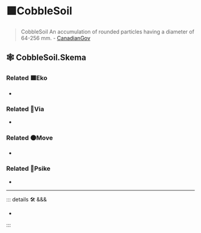 # 🟩<eko>CobbleSoil</eko>

> CobbleSoil An accumulation of rounded particles having a diameter of 64-256 mm. - [CanadianGov](https://sis.agr.gc.ca/cansis/taxa/cssc3/chpt18.html)

## 🕸 CobbleSoil.Skema

### Related 🟩<eko>Eko</eko>

-

### Related 🔻<via>Via</via>

-

### Related 🟠<move>Move</move>

-

### Related 💜<psike>Psike</psike>

-

---

<!-- =================================================== -->
<!-- =================================================== -->
<!-- =================================================== -->
<!-- =================================================== -->
<!-- =================================================== -->
::: details 🛠 <dev>&&&</dev>

-

:::
